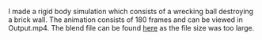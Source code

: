I made a rigid body simulation which consists of a wrecking ball destroying a brick wall. The animation consists of 180 frames and can be viewed in Output.mp4. The blend file can be found [here](https://small.fileditchstuff.me/s14/HItMALPPGklmLisGLaZz.blend) as the file size was too large.
